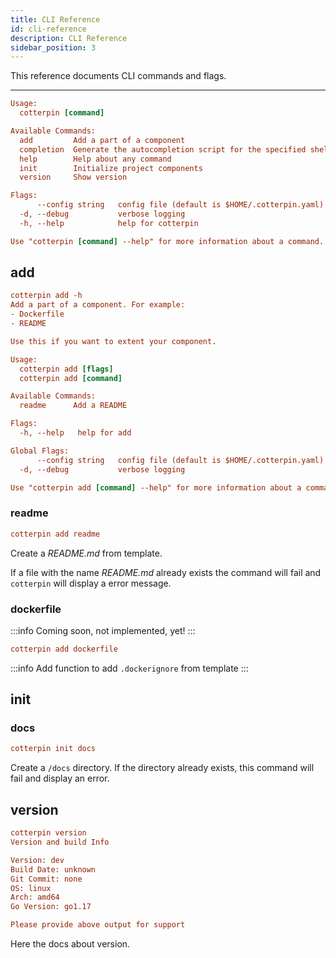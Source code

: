 ```yaml
---
title: CLI Reference
id: cli-reference
description: CLI Reference
sidebar_position: 3
---
```


This reference documents CLI commands and flags.

---

```ini
Usage:
  cotterpin [command]

Available Commands:
  add         Add a part of a component
  completion  Generate the autocompletion script for the specified shell
  help        Help about any command
  init        Initialize project components
  version     Show version

Flags:
      --config string   config file (default is $HOME/.cotterpin.yaml)
  -d, --debug           verbose logging
  -h, --help            help for cotterpin

Use "cotterpin [command] --help" for more information about a command.
```

## add

```ini
cotterpin add -h
Add a part of a component. For example:
- Dockerfile
- README

Use this if you want to extent your component.

Usage:
  cotterpin add [flags]
  cotterpin add [command]

Available Commands:
  readme      Add a README

Flags:
  -h, --help   help for add

Global Flags:
      --config string   config file (default is $HOME/.cotterpin.yaml)
  -d, --debug           verbose logging

Use "cotterpin add [command] --help" for more information about a command.
```

### readme

```ini
cotterpin add readme
```

Create a *README.md* from template.

If a file with the name *README.md* already exists the command will fail and `cotterpin` will display a error message.

### dockerfile

:::info
Coming soon, not implemented, yet!
:::

```ini
cotterpin add dockerfile
```

:::info
Add function to add `.dockerignore` from template
:::

## init

### docs

```ini
cotterpin init docs
```

Create a `/docs` directory.
If the directory already exists, this command will fail and display an error.

## version

```ini
cotterpin version
Version and build Info

Version: dev
Build Date: unknown
Git Commit: none
OS: linux
Arch: amd64
Go Version: go1.17

Please provide above output for support
```

Here the docs about version.
